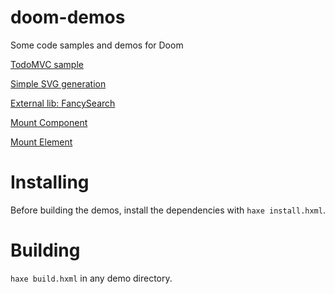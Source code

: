 # doom-demos

Some code samples and demos for Doom

[TodoMVC sample](https://rawgit.com/fponticelli/doom-demos/master/todomvc/index.html)

[Simple SVG generation](https://rawgit.com/fponticelli/doom-demos/master/svg/www/index.html)

[External lib: FancySearch](https://github.com/pellucidanalytics/doom-fancysearch/)

[Mount Component](https://rawgit.com/fponticelli/doom-demos/master/readme/mountcomponent/index.html)

[Mount Element](https://rawgit.com/fponticelli/doom-demos/master/readme/mountelement/index.html)

# Installing

Before building the demos, install the dependencies with `haxe install.hxml`.

# Building

`haxe build.hxml` in any demo directory.
